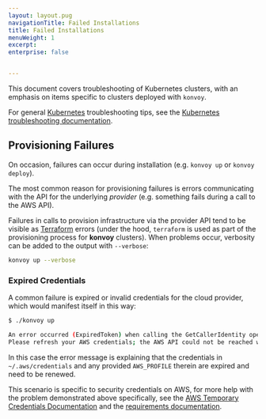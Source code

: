 ```yaml
---
layout: layout.pug
navigationTitle: Failed Installations
title: Failed Installations
menuWeight: 1
excerpt: 
enterprise: false


---
```


This document covers troubleshooting of Kubernetes clusters, with an emphasis on items specific to clusters deployed with `konvoy`.

For general [Kubernetes][0] troubleshooting tips, see the [Kubernetes troubleshooting documentation][1].

## Provisioning Failures

On occasion, failures can occur during installation (e.g. `konvoy up` or `konvoy deploy`).

The most common reason for provisioning failures is errors communicating with the API for the underlying *provider* (e.g. something fails during a call to the AWS API).

Failures in calls to provision infrastructure via the provider API tend to be visible as [Terraform][2] errors (under the hood, `terraform` is used as part of the provisioning process for **konvoy** clusters).
When problems occur, verbosity can be added to the output with `--verbose`:

```bash
konvoy up --verbose
```

### Expired Credentials

A common failure is expired or invalid credentials for the cloud provider, which would manifest itself in this way:

```bash
$ ./konvoy up

An error occurred (ExpiredToken) when calling the GetCallerIdentity operation: The security token included in the request is expired
Please refresh your AWS credentials; the AWS API could not be reached with your current credentials.
```

In this case the error message is explaining that the credentials in `~/.aws/credentials` and any provided `AWS_PROFILE` therein are expired and need to be renewed.

This scenario is specific to security credentials on AWS, for more help with the problem demonstrated above specifically, see the [AWS Temporary Credentials Documentation](https://docs.aws.amazon.com/IAM/latest/UserGuide/id_credentials_temp.html) and the [requirements documentation](../install-uninstall-upgrade/basics_aws.md#prerequisites).

[0]:https://kubernetes.io
[1]:https://kubernetes.io/docs/tasks/debug-application-cluster/troubleshooting/
[2]:https://terraform.io
